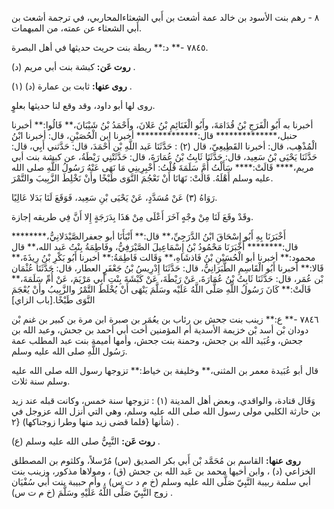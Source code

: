 ٨ - رهم بنت الأسود بن خالد عمة أشعث بن أَبي الشعثاءالمحاربي، في ترجمة أشعث بن أَبي الشعثاء عن عمته، من المبهمات.

٧٨٤٥ -** د:** ريطة بنت حريث حديثها في أهل البصرة.

**روت عَن:** كبشة بنت أبي مريم (د) .

**روى عنها:** ثابت بن عمارة (د) (١) .

روى لها أبو داود، وقد وقع لنا حديثها بعلوٍ.

أخبرنا به أَبُو الْفَرَجِ بْنُ قُدَامَةَ، وأَبُو الْغَنَائِمِ بْنُ عَلانَ، وأَحْمَدُ بْنُ شَيْبَانَ،** قَالُوا:** أخبرنا حنبل،************** قال:************** أخبرنا ابن الْحُصَيْنِ، قال: أخبرنا ابْنُ الْمُذْهِب، قال: أخبرنا القَطِيعِيّ، قال (٢) : حَدَّثَنَا عَبد اللَّهِ بْن أَحْمَدَ، قال: حَدَّثني أَبِي، قال: حَدَّثَنَا يَحْيَى بْنُ سَعِيد، قال: حَدَّثَنَا ثَابِتُ بْنُ عُمَارَةَ، قال: حَدَّثَتْنِي رَيْطَةُ، عن كبشة بنت أبي مريم،**** قَالَتْ:**** سَأَلْتُ أُمَّ سَلَمَةَ قُلْتُ: أَخْبِرِينِي مَا نَهَى عَنْهُ رَسُولُ اللَّهِ صلى الله عليه وسلم أَهْلَهُ. قَالَتْ: نَهَانَا أَنْ نَعْجُمَ النَّوَى طَبْخًا وأَنْ نَخْلِطَ الزَّبِيبَ والتَّمْرَ.

رَوَاهُ (٣) عَنْ مُسَدَّدٍ، عَنْ يَحْيَى بْنِ سَعِيد، فَوَقَعَ لَنَا بَدَلا عَالِيًا.

وقَدْ وقَعَ لَنَا مِنْ وجْهٍ آخَرَ أَعْلَى مِنْ هَذَا بِدَرَجَةٍ إِلا أَنَّ فِي طريقه إجازة.

أَخْبَرَنَا بِهِ أَبُو إِسْحَاقَ ابْنُ الدَّرَجِيِّ،** قال:** أَنْبَأَنَا أبو جعفرالصَّيْدَلانِيُّ،******** قال:******** أَخْبَرَنَا مَحْمُودُ بْنُ إِسْمَاعِيلَ الصَّيْرَفِيُّ، وفَاطِمَةُ بِنْتُ عَبد الله،** قال محمود:** أخبرنا أبو الْحُسَيْنِ بْنُ فَاذشَاهِ،** وَقَالت فَاطِمَةُ:** أخبرنا أَبُو بَكْرِ بْنُ رِيذَةَ،** قَالا:** أخبرنا أَبُو الْقَاسِمِ الطَّبَرَانِيُّ، قال: حَدَّثَنَا إِدْرِيسُ بْنُ جَعْفَرٍ العطار، قال: حَدَّثَنَا عُثْمَان بْن عُمَر، قال: حَدَّثَنَا ثَابِتُ بْنُ عُمَارَةَ، عَنْ رَيْطَةَ، عَنْ كَبْشَةَ بِنْتِ أَبِي مَرْيَمَ، عَنْ أُمِّ سَلَمَةَ،** قَالَتْ:** كَانَ رَسُولُ اللَّهِ صَلَّى اللَّهُ عَلَيْه وسَلَّمَ يَنْهَى أَنْ يُخْلَطَ التَّمْرُ والزَّبِيبُ وأَنْ يُعْجَمَ النَّوَى طَبْخًا.[باب الزاي]

٧٨٤٦ -** ع:** زينب بنت جحش بن رئاب بن يعُمَر بن صبرة ابن مرة بن كبير بن غنم بْن دودان بْن أسد بْن خزيمة الأسدية أم المؤمنين أخت أبي أحمد بن جحش، وعبد الله بن جحش، وعُبَيد الله بن جحش، وحمنة بنت جحش، وأمها أميمة بنت عبد المطلب عمة رَسُول اللَّهِ صلى الله عليه وسلم.

قال أبو عُبَيدة معمر بن المثنى،** وخليفة بن خياط:** تزوجها رسول الله صلى الله عليه وسلم سنة ثلاث.

وَقَال قتادة، والواقدي، وبعض أهل المدينة (١) : تزوجها سنة خمس، وكانت قبله عند زيد بن حارثة الكلبي مولى رسول الله صلى الله عليه وسلم، وهي التي أنزل الله عزوجل في شأنها {فلما قضى زيد منها وطرا زوجناكها) {٢) .

**روت عَن:** النَّبِيُّ صلى الله عليه وسلم (ع) .

**روى عنها:** القاسم بن مُحَمَّد بْن أَبي بكر الصديق (س) مُرْسلاً، وكلثوم بن المصطلق الخزاعي (د) ، وابن أخيها محمد بن عَبد الله بن جحش (ق) ، ومولاها مذكور، وزينب بنت أبي سلمة ربيبة النَّبِيّ صَلَّى الله عليه وسلم (خ م د ت س) ، وأم حبيبة بنت أبي سُفْيَان زوج النَّبِيّ صَلَّى اللَّهُ عَلَيْهِ وسَلَّمَ (خ م ت س) .